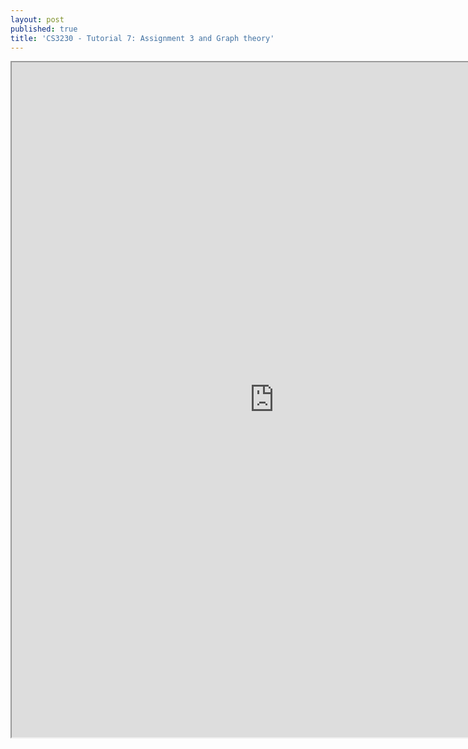 ```yaml
---
layout: post
published: true
title: 'CS3230 - Tutorial 7: Assignment 3 and Graph theory'
---
```

<iframe src="https://drive.google.com/file/d/1-w5ZZpfvq08Iyox7DvXCjrdpMvtn_fut/preview" width="840" height="1080"></iframe>